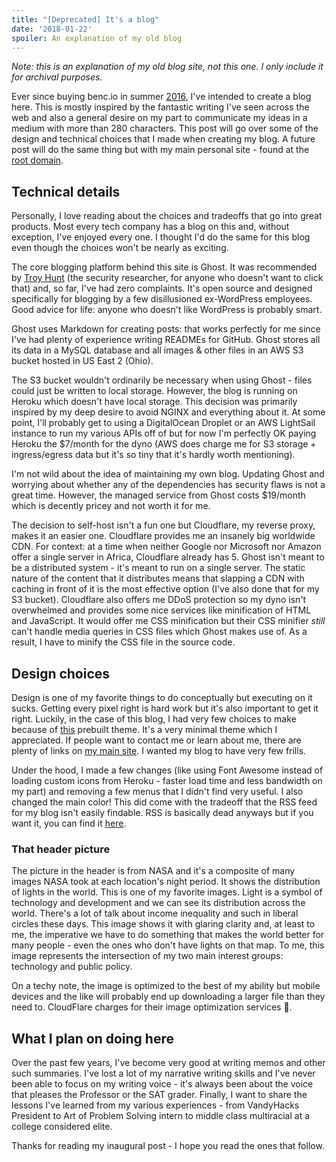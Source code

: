 ```yaml
---
title: "[Deprecated] It's a blog"
date: '2018-01-22'
spoiler: An explanation of my old blog
---
```


_Note: this is an explanation of my old blog site, not this one. I only include it for archival purposes._

Ever since buying benc.io in summer [2016](https://www.whois.com/whois/benc.io), I've intended to create a blog here. This is mostly inspired by the fantastic writing I've seen across the web and also a general desire on my part to communicate my ideas in a medium with more than 280 characters. This post will go over some of the design and technical choices that I made when creating my blog. A future post will do the same thing but with my main personal site - found at the [root domain](https://www.benc.io).

## Technical details

Personally, I love reading about the choices and tradeoffs that go into great products. Most every tech company has a blog on this and, without exception, I've enjoyed every one. I thought I'd do the same for this blog even though the choices won't be nearly as exciting.

The core blogging platform behind this site is Ghost. It was recommended by [Troy Hunt](https://www.troyhunt.com/its-a-new-blog/) (the security researcher, for anyone who doesn't want to click that) and, so far, I've had zero complaints. It's open source and designed specifically for blogging by a few disillusioned ex-WordPress employees. Good advice for life: anyone who doesn't like WordPress is probably smart.

Ghost uses Markdown for creating posts: that works perfectly for me since I've had plenty of experience writing READMEs for GitHub. Ghost stores all its data in a MySQL database and all images & other files in an AWS S3 bucket hosted in US East 2 (Ohio).

The S3 bucket wouldn't ordinarily be necessary when using Ghost - files could just be written to local storage. However, the blog is running on Heroku which doesn't have local storage. This decision was primarily inspired by my deep desire to avoid NGINX and everything about it. At some point, I'll probably get to using a DigitalOcean Droplet or an AWS LightSail instance to run my various APIs off of but for now I'm perfectly OK paying Heroku the \$7/month for the dyno (AWS does charge me for S3 storage + ingress/egress data but it's so tiny that it's hardly worth mentioning).

I'm not wild about the idea of maintaining my own blog. Updating Ghost and worrying about whether any of the dependencies has security flaws is not a great time. However, the managed service from Ghost costs \$19/month which is decently pricey and not worth it for me.

The decision to self-host isn't a fun one but Cloudflare, my reverse proxy, makes it an easier one. Cloudflare provides me an insanely big worldwide CDN. For context: at a time when neither Google nor Microsoft nor Amazon offer a single server in Africa, Cloudflare already has 5. Ghost isn't meant to be a distributed system - it's meant to run on a single server. The static nature of the content that it distributes means that slapping a CDN with caching in front of it is the most effective option (I've also done that for my S3 bucket). Cloudflare also offers me DDoS protection so my dyno isn't overwhelmed and provides some nice services like minification of HTML and JavaScript. It would offer me CSS minification but their CSS minifier _still_ can't handle media queries in CSS files which Ghost makes use of. As a result, I have to minify the CSS file in the source code.

## Design choices

Design is one of my favorite things to do conceptually but executing on it sucks. Getting every pixel right is hard work but it's also important to get it right. Luckily, in the case of this blog, I had very few choices to make because of [this](http://attila.zutrinken.com/) prebuilt theme. It's a very minimal theme which I appreciated. If people want to contact me or learn about me, there are plenty of links on [my main site](https://benc.io). I wanted my blog to have very few frills.

Under the hood, I made a few changes (like using Font Awesome instead of loading custom icons from Heroku - faster load time and less bandwidth on my part) and removing a few menus that I didn't find very useful. I also changed the main color! This did come with the tradeoff that the RSS feed for my blog isn't easily findable. RSS is basically dead anyways but if you want it, you can find it [here](https://blog.benc.io/rss/).

### That header picture

The picture in the header is from NASA and it's a composite of many images NASA took at each location's night period. It shows the distribution of lights in the world. This is one of my favorite images. Light is a symbol of technology and development and we can see its distribution across the world. There's a lot of talk about income inequality and such in liberal circles these days. This image shows it with glaring clarity and, at least to me, the imperative we have to do something that makes the world better for many people - even the ones who don't have lights on that map. To me, this image represents the intersection of my two main interest groups: technology and public policy.

On a techy note, the image is optimized to the best of my ability but mobile devices and the like will probably end up downloading a larger file than they need to. CloudFlare charges for their image optimization services 🙁.

## What I plan on doing here

Over the past few years, I've become very good at writing memos and other such summaries. I've lost a lot of my narrative writing skills and I've never been able to focus on my writing voice - it's always been about the voice that pleases the Professor or the SAT grader. Finally, I want to share the lessons I've learned from my various experiences - from VandyHacks President to Art of Problem Solving intern to middle class multiracial at a college considered elite.

Thanks for reading my inaugural post - I hope you read the ones that follow.
